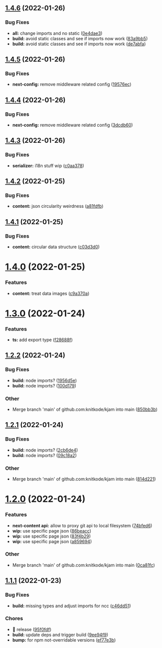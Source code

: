 ## [1.4.6](https://github.com/knitkode/kjam/compare/v1.4.5...v1.4.6) (2022-01-26)

### Bug Fixes

- **all:** change imports and no static ([0e4dae3](https://github.com/knitkode/kjam/commit/0e4dae3edde7b785cc8506d46bab564b098cc86f))
- **build:** avoid static classes and see if imports now work ([83a9bb5](https://github.com/knitkode/kjam/commit/83a9bb5efcf3252139e187cfb243ca015e523feb))
- **build:** avoid static classes and see if imports now work ([de7abfa](https://github.com/knitkode/kjam/commit/de7abfa7b6c9dd5a22612a61a961b48558e175fd))

## [1.4.5](https://github.com/knitkode/kjam/compare/v1.4.4...v1.4.5) (2022-01-26)

### Bug Fixes

- **next-config:** remove middleware related config ([19576ec](https://github.com/knitkode/kjam/commit/19576ec1383f91354e06d4c2d8be34df2394a1d0))

## [1.4.4](https://github.com/knitkode/kjam/compare/v1.4.3...v1.4.4) (2022-01-26)

### Bug Fixes

- **next-config:** remove middleware related config ([3dcdb60](https://github.com/knitkode/kjam/commit/3dcdb603711c6db48c56252244f391825d78b73f))

## [1.4.3](https://github.com/knitkode/kjam/compare/v1.4.2...v1.4.3) (2022-01-26)

### Bug Fixes

- **serializer:** i18n stuff wip ([c0aa378](https://github.com/knitkode/kjam/commit/c0aa3784d5f8a3b822aea29698f3ee864c9c7df6))

## [1.4.2](https://github.com/knitkode/kjam/compare/v1.4.1...v1.4.2) (2022-01-25)

### Bug Fixes

- **content:** json circularity weirdness ([a81fdfb](https://github.com/knitkode/kjam/commit/a81fdfbde3091f9e307e43fade0b35ac52e2b763))

## [1.4.1](https://github.com/knitkode/kjam/compare/v1.4.0...v1.4.1) (2022-01-25)

### Bug Fixes

- **content:** circular data structure ([c03d3d0](https://github.com/knitkode/kjam/commit/c03d3d07b7511d50218958aba7142096ba5c9ddd))

# [1.4.0](https://github.com/knitkode/kjam/compare/v1.3.0...v1.4.0) (2022-01-25)

### Features

- **content:** treat data images ([c9a370a](https://github.com/knitkode/kjam/commit/c9a370af989051bd8464b1e657d00101b8420a54))

# [1.3.0](https://github.com/knitkode/kjam/compare/v1.2.2...v1.3.0) (2022-01-24)

### Features

- **ts:** add export type ([f28688f](https://github.com/knitkode/kjam/commit/f28688fc4087df87dcd6b80e9c7db0424bbe8542))

## [1.2.2](https://github.com/knitkode/kjam/compare/v1.2.1...v1.2.2) (2022-01-24)

### Bug Fixes

- **build:** node imports? ([1956d5e](https://github.com/knitkode/kjam/commit/1956d5ebc0bb1ffcb99f358dd6d418209d77ae9c))
- **build:** node imports? ([100d179](https://github.com/knitkode/kjam/commit/100d179e9a10c35655cc35607e90372b93146716))

### Other

- Merge branch 'main' of github.com:knitkode/kjam into main ([850bb3b](https://github.com/knitkode/kjam/commit/850bb3b7b4e1b95074986f345456a2f40f5abff1))

## [1.2.1](https://github.com/knitkode/kjam/compare/v1.2.0...v1.2.1) (2022-01-24)

### Bug Fixes

- **build:** node imports? ([2cb6de4](https://github.com/knitkode/kjam/commit/2cb6de4b7519373e669beb096cdc7d21bed5c67b))
- **build:** node imports? ([09c18a2](https://github.com/knitkode/kjam/commit/09c18a270ca54fb9133d3160fc53ab5aade44bd1))

### Other

- Merge branch 'main' of github.com:knitkode/kjam into main ([814d221](https://github.com/knitkode/kjam/commit/814d221704c5b76b619cd082c65b3cb4ddaba58b))

# [1.2.0](https://github.com/knitkode/kjam/compare/v1.1.1...v1.2.0) (2022-01-24)

### Features

- **next-content api:** allow to proxy git api to local filesystem ([74bfed6](https://github.com/knitkode/kjam/commit/74bfed677c27d10fa09144e22eb0bb644c9fb5f1))
- **wip:** use specific page json ([86beacc](https://github.com/knitkode/kjam/commit/86beacc075c4b852f09fa6e5677bc80e536e4d61))
- **wip:** use specific page json ([83f4b29](https://github.com/knitkode/kjam/commit/83f4b293226824d382110a44da5bec48ca1c4014))
- **wip:** use specific page json ([a859694](https://github.com/knitkode/kjam/commit/a85969448bf94282b6decb0f3440ed6268bac080))

### Other

- Merge branch 'main' of github.com:knitkode/kjam into main ([0ca81fc](https://github.com/knitkode/kjam/commit/0ca81fc1ca63cc504af8f7162c30281fe131a863))

## [1.1.1](https://github.com/knitkode/kjam/compare/v1.1.0...v1.1.1) (2022-01-23)

### Bug Fixes

- **build:** missing types and adjust imports for ncc ([c46dd51](https://github.com/knitkode/kjam/commit/c46dd5187734539ac459a855bd2d3a21ac78ee45))

### Chores

- 🤖 release ([95f0fdf](https://github.com/knitkode/kjam/commit/95f0fdfdea660ac57aa4e847e5e59985c618a39b))
- **build:** update deps and trigger build ([9ee94f9](https://github.com/knitkode/kjam/commit/9ee94f9efde9442e9d8e4b5ac472235e7d12e552))
- **bump:** for npm not-overridable versions ([ef77e3b](https://github.com/knitkode/kjam/commit/ef77e3bf46cf26c78434fbf45eb044c93bd894ba))
